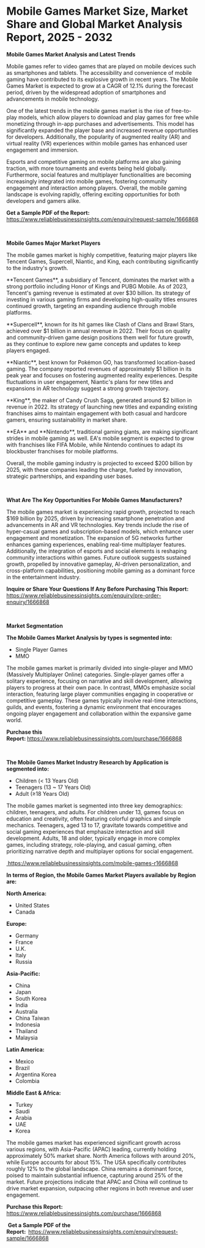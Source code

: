 <p><h1>Mobile Games Market Size, Market Share and Global Market Analysis Report, 2025 - 2032</h1></p><p><strong>Mobile Games Market Analysis and Latest Trends</strong></p>
<p><p>Mobile games refer to video games that are played on mobile devices such as smartphones and tablets. The accessibility and convenience of mobile gaming have contributed to its explosive growth in recent years. The Mobile Games Market is expected to grow at a CAGR of 12.1% during the forecast period, driven by the widespread adoption of smartphones and advancements in mobile technology.</p><p>One of the latest trends in the mobile games market is the rise of free-to-play models, which allow players to download and play games for free while monetizing through in-app purchases and advertisements. This model has significantly expanded the player base and increased revenue opportunities for developers. Additionally, the popularity of augmented reality (AR) and virtual reality (VR) experiences within mobile games has enhanced user engagement and immersion.</p><p>Esports and competitive gaming on mobile platforms are also gaining traction, with more tournaments and events being held globally. Furthermore, social features and multiplayer functionalities are becoming increasingly integrated into mobile games, fostering community engagement and interaction among players. Overall, the mobile gaming landscape is evolving rapidly, offering exciting opportunities for both developers and gamers alike.</p></p>
<p><strong>Get a Sample PDF of the Report:&nbsp;</strong> <a href="https://www.reliablebusinessinsights.com/enquiry/request-sample/1666868?utm_campaign=3266&utm_medium=2&utm_source=Github&utm_content=ia&utm_term=16042025&utm_id=mobile-games">https://www.reliablebusinessinsights.com/enquiry/request-sample/1666868</a></p>
<p>&nbsp;</p>
<p><strong>Mobile Games Major Market Players</strong></p>
<p><p>The mobile games market is highly competitive, featuring major players like Tencent Games, Supercell, Niantic, and King, each contributing significantly to the industry's growth. </p><p>**Tencent Games**, a subsidiary of Tencent, dominates the market with a strong portfolio including Honor of Kings and PUBG Mobile. As of 2023, Tencent's gaming revenue is estimated at over $30 billion. Its strategy of investing in various gaming firms and developing high-quality titles ensures continued growth, targeting an expanding audience through mobile platforms.</p><p>**Supercell**, known for its hit games like Clash of Clans and Brawl Stars, achieved over $1 billion in annual revenue in 2022. Their focus on quality and community-driven game design positions them well for future growth, as they continue to explore new game concepts and updates to keep players engaged.</p><p>**Niantic**, best known for Pokémon GO, has transformed location-based gaming. The company reported revenues of approximately $1 billion in its peak year and focuses on fostering augmented reality experiences. Despite fluctuations in user engagement, Niantic's plans for new titles and expansions in AR technology suggest a strong growth trajectory.</p><p>**King**, the maker of Candy Crush Saga, generated around $2 billion in revenue in 2022. Its strategy of launching new titles and expanding existing franchises aims to maintain engagement with both casual and hardcore gamers, ensuring sustainability in market share.</p><p>**EA** and **Nintendo**, traditional gaming giants, are making significant strides in mobile gaming as well. EA's mobile segment is expected to grow with franchises like FIFA Mobile, while Nintendo continues to adapt its blockbuster franchises for mobile platforms.</p><p>Overall, the mobile gaming industry is projected to exceed $200 billion by 2025, with these companies leading the charge, fueled by innovation, strategic partnerships, and expanding user bases.</p></p>
<p>&nbsp;</p>
<p><strong>What Are The Key Opportunities For Mobile Games Manufacturers?</strong></p>
<p><p>The mobile games market is experiencing rapid growth, projected to reach $169 billion by 2025, driven by increasing smartphone penetration and advancements in AR and VR technologies. Key trends include the rise of hyper-casual games and subscription-based models, which enhance user engagement and monetization. The expansion of 5G networks further enhances gaming experiences, enabling real-time multiplayer features. Additionally, the integration of esports and social elements is reshaping community interactions within games. Future outlook suggests sustained growth, propelled by innovative gameplay, AI-driven personalization, and cross-platform capabilities, positioning mobile gaming as a dominant force in the entertainment industry.</p></p>
<p><strong>Inquire or Share Your Questions If Any Before Purchasing This Report:</strong> <a href="https://www.reliablebusinessinsights.com/enquiry/pre-order-enquiry/1666868?utm_campaign=3266&utm_medium=2&utm_source=Github&utm_content=ia&utm_term=16042025&utm_id=mobile-games">https://www.reliablebusinessinsights.com/enquiry/pre-order-enquiry/1666868</a></p>
<p>&nbsp;</p>
<p><strong>Market Segmentation</strong></p>
<p><strong>The Mobile Games Market Analysis by types is segmented into:</strong></p>
<p><ul><li>Single Player Games</li><li>MMO</li></ul></p>
<p><p>The mobile games market is primarily divided into single-player and MMO (Massively Multiplayer Online) categories. Single-player games offer a solitary experience, focusing on narrative and skill development, allowing players to progress at their own pace. In contrast, MMOs emphasize social interaction, featuring large player communities engaging in cooperative or competitive gameplay. These games typically involve real-time interactions, guilds, and events, fostering a dynamic environment that encourages ongoing player engagement and collaboration within the expansive game world.</p></p>
<p><strong>Purchase this Report:&nbsp;</strong><a href="https://www.reliablebusinessinsights.com/purchase/1666868?utm_campaign=3266&utm_medium=2&utm_source=Github&utm_content=ia&utm_term=16042025&utm_id=mobile-games">https://www.reliablebusinessinsights.com/purchase/1666868</a></p>
<p>&nbsp;</p>
<p><strong>The Mobile Games Market Industry Research by Application is segmented into:</strong></p>
<p><ul><li>Children (< 13 Years Old)</li><li>Teenagers (13 ~ 17 Years Old)</li><li>Adult (≥18 Years Old)</li></ul></p>
<p><p>The mobile games market is segmented into three key demographics: children, teenagers, and adults. For children under 13, games focus on education and creativity, often featuring colorful graphics and simple mechanics. Teenagers, aged 13 to 17, gravitate towards competitive and social gaming experiences that emphasize interaction and skill development. Adults, 18 and older, typically engage in more complex games, including strategy, role-playing, and casual gaming, often prioritizing narrative depth and multiplayer options for social engagement.</p></p>
<p><a href="https://www.reliablebusinessinsights.com/mobile-games-r1666868?utm_campaign=3266&utm_medium=2&utm_source=Github&utm_content=ia&utm_term=16042025&utm_id=mobile-games">&nbsp;https://www.reliablebusinessinsights.com/mobile-games-r1666868</a></p>
<p><strong>In terms of Region, the Mobile Games Market Players available by Region are:</strong></p>
<p>
    <p> <strong> North America: </strong>
        <ul>
            <li>United States</li>
            <li>Canada</li>
        </ul>
        </p> 
    <p> <strong> Europe: </strong>
        <ul>
            <li>Germany</li>
            <li>France</li>
            <li>U.K.</li>
            <li>Italy</li>
            <li>Russia</li>
        </ul>
        </p> 
    <p> <strong> Asia-Pacific: </strong>
        <ul>
            <li>China</li>
            <li>Japan</li>
            <li>South Korea</li>
            <li>India</li>
            <li>Australia</li>
            <li>China Taiwan</li>
            <li>Indonesia</li>
            <li>Thailand</li>
            <li>Malaysia</li>
        </ul>
        </p> 
    <p> <strong> Latin America: </strong>
        <ul>
            <li>Mexico</li>
            <li>Brazil</li>
            <li>Argentina Korea</li>
            <li>Colombia</li>
        </ul>
        </p> 
    <p> <strong> Middle East & Africa: </strong>
        <ul>
            <li>Turkey</li>
            <li>Saudi</li>
            <li>Arabia</li>
            <li>UAE</li>
            <li>Korea</li>
        </ul>
    </p>
    </p>
<p><p>The mobile games market has experienced significant growth across various regions, with Asia-Pacific (APAC) leading, currently holding approximately 50% market share. North America follows with around 20%, while Europe accounts for about 15%. The USA specifically contributes roughly 12% to the global landscape. China remains a dominant force, poised to maintain substantial influence, capturing around 25% of the market. Future projections indicate that APAC and China will continue to drive market expansion, outpacing other regions in both revenue and user engagement.</p></p>
<p><strong>Purchase this Report: </strong><a href="https://www.reliablebusinessinsights.com/purchase/1666868?utm_campaign=3266&utm_medium=2&utm_source=Github&utm_content=ia&utm_term=16042025&utm_id=mobile-games">https://www.reliablebusinessinsights.com/purchase/1666868</a></p>
<p>&nbsp;<strong>Get a Sample PDF of the Report:&nbsp;&nbsp;</strong><a href="https://www.reliablebusinessinsights.com/enquiry/request-sample/1666868?utm_campaign=3266&utm_medium=2&utm_source=Github&utm_content=ia&utm_term=16042025&utm_id=mobile-games">https://www.reliablebusinessinsights.com/enquiry/request-sample/1666868</a></p>
<p><strong></strong></p>
<p><p></p><p></p><p></p></p>